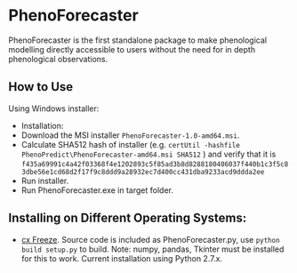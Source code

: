 # PhenoForecaster

PhenoForecaster is the first standalone package to make phenological modelling directly accessible to users without the need for in depth phenological observations.

## How to Use

Using Windows installer: 
* Installation: 
* Download the MSI installer ````PhenoForecaster-1.0-amd64.msi````.
* Calculate SHA512 hash of installer (e.g. ```certUtil -hashfile PhenoPredict\PhenoForecaster-amd64.msi SHA512``` ) and verify that it is 
```` f435a69991c4a42f03368f4e1202893c5f85ad3b8d8288180406037f440b1c3f5c83dbe56e1cd68d2f17f9c8ddd9a28932ec7d400cc431dba9233acd9ddda2ee ````
* Run installer.
* Run PhenoForecaster.exe in target folder.

## Installing on Different Operating Systems:
* [cx Freeze](https://anthony-tuininga.github.io/cx_Freeze/). Source code is included as PhenoForecaster.py, use ``python build setup.py`` to build. Note: numpy, pandas, Tkinter must be installed for this to work. Current installation using Python 2.7.x.
